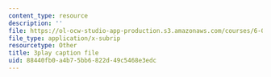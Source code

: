 ```yaml
---
content_type: resource
description: ''
file: https://ol-ocw-studio-app-production.s3.amazonaws.com/courses/6-01sc-introduction-to-electrical-engineering-and-computer-science-i-spring-2011/88440fb0a4b75bb6822d49c5468e3edc_qB5wq5L6EL4.vtt
file_type: application/x-subrip
resourcetype: Other
title: 3play caption file
uid: 88440fb0-a4b7-5bb6-822d-49c5468e3edc
---
```

